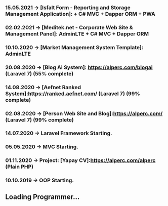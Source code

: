 ### 15.05.2021 -> [Isfalt Form - Reporting and Storage Management Application]: + C# MVC + Dapper ORM + PWA
### 02.02.2021 -> [Meditek.net - Corporate Web Site & Management Panel]: AdminLTE + C# MVC + Dapper ORM

### 10.10.2020 -> [Market Management System Template]: AdminLTE
### 20.08.2020 -> [Blog Ai System]: https://alperc.com/blogai (Laravel 7) (55% complete)
### 14.08.2020 -> [Aefnet Ranked System]:https://ranked.aefnet.com/ (Laravel 7) (99% complete)
### 02.08.2020 -> [Person Web Site and Blog]:https://alperc.com/ (Laravel 7) (99% complete)
### 14.07.2020 -> Laravel Framework Starting.
### 05.05.2020 -> MVC Starting.
### 01.11.2020 -> Project: [Yapay CV]:https://alperc.com/alperc (Plain PHP)
### 10.10.2019 -> OOP Starting.
## Loading Programmer...
